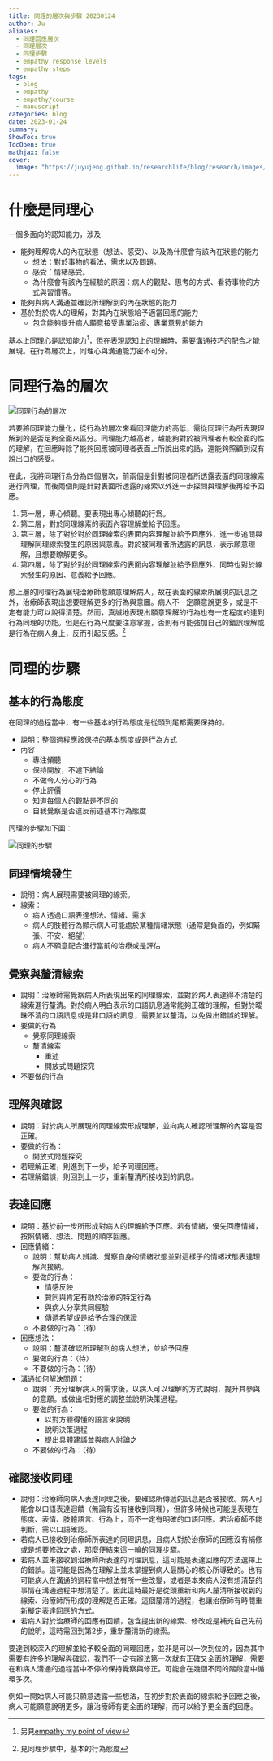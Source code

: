```yaml
---
title: 同理的層次與步驟 20230124
author: Ju
aliases: 
  - 同理回應層次 
  - 同理層次
  - 同理步驟
  - empathy response levels
  - empathy steps
tags: 
  - blog
  - empathy
  - empathy/course
  - manuscript
categories: blog
date: 2023-01-24
summary:
ShowToc: true
TocOpen: true
mathjax: false
cover:
  image: "https://juyujeng.github.io/researchlife/blog/research/images/empathy_steps_20230119.excalidraw.svg"
---
```


# 什麼是同理心

一個多面向的認知能力，涉及
- 能夠理解病人的內在狀態（想法、感受）、以及為什麼會有該內在狀態的能力
    - 想法：對於事物的看法、需求以及問題。
    - 感受：情緒感受。
    - 為什麼會有該內在經驗的原因：病人的觀點、思考的方式、看待事物的方式與習慣等。
- 能夠與病人溝通並確認所理解到的內在狀態的能力
- 基於對於病人的理解，對其內在狀態給予適當回應的能力
    - 包含能夠提升病人願意接受專業治療、專業意見的能力

基本上同理心是認知能力[^1]，但在表現認知上的理解時，需要溝通技巧的配合才能展現。在行為層次上，同理心與溝通能力密不可分。

# 同理行為的層次

![同理行為的層次](../images/empathy_level_20230119.excalidraw.svg)

若要將同理能力量化，從行為的層次來看同理能力的高低，需從同理行為所表現理解到的是否足夠全面來區分。同理能力越高者，越能夠對於被同理者有較全面的性的理解，在回應時除了能夠回應被同理者表面上所說出來的話，還能夠照顧到沒有說出口的感受。

在此，我將同理行為分為四個層次，前兩個是針對被同理者所透露表面的同理線索進行同理，而後兩個則是針對表面所透露的線索以外進一步探問與理解後再給予回應。

1. 第一層，專心傾聽。要表現出專心傾聽的行爲。
2. 第二層，對於同理線索的表面內容理解並給予回應。
3. 第三層，除了對於對於同理線索的表面內容理解並給予回應外，進一步追問與理解同理線索發生的原因與意義。對於被同理者所透露的訊息，表示願意理解，且想要瞭解更多。
4. 第四層，除了對於對於同理線索的表面內容理解並給予回應外，同時也對於線索發生的原因、意義給予回應。

愈上層的同理行為展現治療師愈願意理解病人，故在表面的線索所展現的訊息之外，治療師表現出想要理解更多的行為與意圖。病人不一定願意說更多，或是不一定有能力可以說得清楚。然而，真誠地表現出願意理解的行為也有一定程度的達到行為同理的功能。但是在行為尺度要注意掌握，否則有可能強加自己的錯誤理解或是行為在病人身上，反而引起反感。[^2]

# 同理的步驟

## 基本的行為態度

在同理的過程當中，有一些基本的行為態度是從頭到尾都需要保持的。

- 說明：整個過程應該保持的基本態度或是行為方式
- 內容
    - 專注傾聽
    - 保持開放，不遽下結論
    - 不做令人分心的行為
    - 停止評價
    - 知道每個人的觀點是不同的
    - 自我覺察是否違反前述基本行為態度

同理的步驟如下圖：

![同理的步驟](../images/empathy_steps_20230119.excalidraw.svg)

## 同理情境發生
- 說明：病人展現需要被同理的線索。
- 線索：
    - 病人透過口語表達想法、情緒、需求
    - 病人的肢體行為顯示病人可能處於某種情緒狀態（通常是負面的，例如緊張、不安、絕望）
    - 病人不願意配合進行當前的治療或是評估
## 覺察與釐清線索
- 說明：治療師需覺察病人所表現出來的同理線索，並對於病人表達得不清楚的線索進行釐清。對於病人明白表示的口語訊息通常能夠正確的理解，但對於曖昧不清的口語訊息或是非口語的訊息，需要加以釐清，以免做出錯誤的理解。
- 要做的行為
    - 覺察同理線索
    - 釐清線索
        - 重述
        - 開放式問題探究
- 不要做的行為
## 理解與確認
- 說明：對於病人所展現的同理線索形成理解，並向病人確認所理解的內容是否正確。
- 要做的行為：
    - 開放式問題探究
- 若理解正確，則進到下一步，給予同理回應。
- 若理解錯誤，則回到上一步，重新釐清所接收到的訊息。
## 表達回應
- 說明：基於前一步所形成對病人的理解給予回應。若有情緒，優先回應情緒，按照情緒、想法、問題的順序回應。
- 回應情緒：
    - 說明：幫助病人辨識、覺察自身的情緒狀態並對這樣子的情緒狀態表達理解與接納。
    - 要做的行為：
        - 情感反映
        - 贊同與肯定有助於治療的特定行為
        - 與病人分享共同經驗
        - 傳遞希望或是給予合理的保證
    - 不要做的行為：（待）
- 回應想法：
    - 說明：釐清確認所理解到的病人想法，並給予回應
    - 要做的行為：（待）
    - 不要做的行為：（待）
- 溝通如何解決問題：
    - 說明：充分理解病人的需求後，以病人可以理解的方式說明，提升其參與的意願。或做出相對應的調整並說明決策過程。
    - 要做的行為：
        - 以對方聽得懂的語言來說明
        - 說明決策過程
        - 提出具體建議並與病人討論之
    - 不要做的行為：（待）
## 確認接收同理
- 說明：治療師向病人表達同理之後，要確認所傳遞的訊息是否被接收。病人可能會以口語表達迴饋（無論有沒有接收到同理），但許多時候也可能是表現在態度、表情、肢體語言、行為上，而不一定有明確的口語回應。若治療師不能判斷，需以口語確認。
- 若病人已接收到治療師所表達的同理訊息，且病人對於治療師的回應沒有補修或是想要修改之處，那麼便結束這一輪的同理步驟。
- 若病人並未接收到治療師所表達的同理訊息，這可能是表達回應的方法選擇上的錯誤。這可能是因為在理解上並未掌握到病人最關心的核心所導致的。也有可能病人在溝通的過程當中想法有所一些改變，或者是本來病人沒有想清楚的事情在溝通過程中想清楚了。因此這時最好是從頭重新和病人釐清所接收到的線索、治療師所形成的理解是否正確。這個釐清的過程，也讓治療師有時間重新擬定表達回應的方式。
- 若病人對於治療師的回應有回饋，包含提出新的線索、修改或是補充自己先前的說明，這時需回到第2步，重新釐清新的線索。



要達到較深入的理解並給予較全面的同理回應，並非是可以一次到位的，因為其中需要有許多的理解與確認，我們不一定有辦法第一次就有正確又全面的理解，需要在和病人溝通的過程當中不停的保持覺察與修正。可能會在幾個不同的階段當中循環多次。

例如一開始病人可能只願意透露一些想法，在初步對於表面的線索給予回應之後，病人可能願意說明更多，讓治療師有更全面的理解，而可以給予更全面的回應。

[^1]: 另見[empathy my point of view](https://juyujeng.github.io/researchlife/blog/research/empathy-my-point-of-view/)
[^2]: 見同理步驟中，基本的行為態度